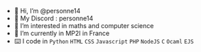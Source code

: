 - 👋 Hi, I’m @personne14
- 💬 My Discord : personne14
- 👀 I’m interested in maths and computer science
- 🌱 I’m currently in MP2I in France
- ⌨️ I code in `Python` `HTML` `CSS` `Javascript` `PHP` `NodeJS` `C` `Ocaml` `EJS`

